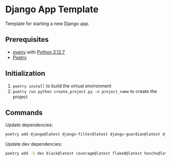 # Django App Template

Template for starting a new Django app.

## Prerequisites

* [pyenv](https://github.com/pyenv/pyenv) with [Python 3.12.7](https://www.python.org/downloads/release/python-3127/)
* [Poetry](https://python-poetry.org/docs/#installation)

## Initialization

1. `poetry install` to build the virtual environment
2. `poetry run python create_project.py -n project_name` to create the project

## Commands

Update dependencies:

```sh
poetry add django@latest django-filter@latest django-guardian@latest django-permissions-policy@latest djangorestframework@latest jinja2@latest markdown@latest "psycopg[binary]@latest" psycopg2@latest pygments@latest pyyaml@latest uritemplate@latest
```

Update dev dependencies:

```sh
poetry add -G dev black@latest coverage@latest flake8@latest honcho@latest ipython@latest mypy@latest pytest@latest
```
